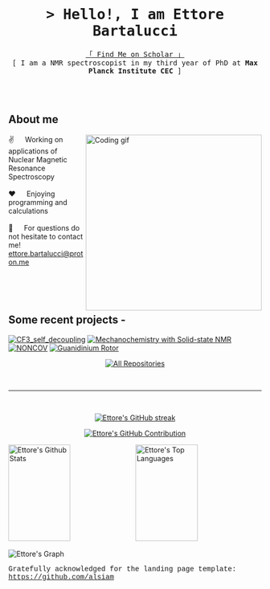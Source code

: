 <!-- Intro  -->
<h1 align="center">
        <samp>&gt; Hello!, I am
                <b>Ettore Bartalucci</b>
        </samp>
</h1>

<p align="center"> 
  <samp>
    <a href="https://scholar.google.com/citations?user=kEMqG14AAAAJ&hl=it&oi=ao">「 Find Me on Scholar 」</a>
    <br>
    [ I am a NMR spectroscopist in my third year of PhD at <b>Max Planck Institute CEC</b> ]
    <br>
    <br>
  </samp>
</p>
<br />

 ## About me
<p>
 <img align="right" width="350" src="/assets/programmer.gif" alt="Coding gif" />
  
 ✌️ &emsp; Working on applications of Nuclear Magnetic Resonance Spectroscopy <br/><br/>
 ❤️ &emsp; Enjoying programming and calculations <br/><br/>
 📧 &emsp; For questions do not hesitate to contact me! ettore.bartalucci@proton.me <br/><br/>

</p>
<br/>
<br/>

## Some recent projects -
[![CF3_self_decoupling](https://github-readme-stats.vercel.app/api/pin/?username=ebartalucci&repo=CF3_self_decoupling&border_color=7F3FBF&bg_color=0D1117&title_color=C9D1D9&text_color=8B949E&icon_color=7F3FBF)](https://github.com/ebartalucci/CF3_self_decoupling.git)
[![Mechanochemistry with Solid-state NMR](https://github-readme-stats.vercel.app/api/pin/?username=ebartalucci&repo=Mechanochemistry_ChemEurJ&border_color=7F3FBF&bg_color=0D1117&title_color=C9D1D9&text_color=8B949E&icon_color=7F3FBF)](https://github.com/ebartalucci/Mechanochemistry_ChemEurJ.git)
[![NONCOV](https://github-readme-stats.vercel.app/api/pin/?username=ebartalucci&repo=NONCOV&border_color=7F3FBF&bg_color=0D1117&title_color=C9D1D9&text_color=8B949E&icon_color=7F3FBF)](https://github.com/ebartalucci/NONCOV.git)
[![Guanidinium Rotor](https://github-readme-stats.vercel.app/api/pin/?username=ebartalucci&repo=GLaL2_quantum_rrotor&border_color=7F3FBF&bg_color=0D1117&title_color=C9D1D9&text_color=8B949E&icon_color=7F3FBF)](https://github.com/ebartalucci/GLaL2_quantum_rrotor.git)

<p align="center">
  <a href="https://github.com/ebartalucci?tab=repositories" target="_blank"><img alt="All Repositories" title="All Repositories" src="https://img.shields.io/badge/-All%20Repos-2962FF?style=for-the-badge&logo=koding&logoColor=white"/></a>
</p>

<br/>
<hr/>
<br/>

<p align="center">
  <a href="https://github.com/ebartalucci">
    <img src="https://github-readme-streak-stats.herokuapp.com/?user=ebartalucci&theme=radical&border=7F3FBF&background=0D1117" alt="Ettore's GitHub streak"/>
  </a>
</p>

<p align="center">
  <a href="https://github.com/ebartalucci">
    <img src="https://github-profile-summary-cards.vercel.app/api/cards/profile-details?username=ebartalucci&theme=radical" alt="Ettore's GitHub Contribution"/>
  </a>
</p>

<a> 
    <a href="https://github.com/ebartalucci"><img alt="Ettore's Github Stats" src="https://denvercoder1-github-readme-stats.vercel.app/api?username=ebartalucci&show_icons=true&count_private=true&theme=react&border_color=7F3FBF&bg_color=0D1117&title_color=F85D7F&icon_color=F8D866" height="192px" width="49.5%"/></a>
  <a href="https://github.com/ebartalucci"><img alt="Ettore's Top Languages" src="https://denvercoder1-github-readme-stats.vercel.app/api/top-langs/?username=ebartalucci&langs_count=8&layout=compact&theme=react&border_color=7F3FBF&bg_color=0D1117&title_color=F85D7F&icon_color=F8D866" height="192px" width="49.5%"/></a>
  <br/>
</a>


![Ettore's Graph](https://github-readme-activity-graph.vercel.app/graph?username=ebartalucci&custom_title=Ettore's%20GitHub%20Activity%20Graph&bg_color=0D1117&color=7F3FBF&line=7F3FBF&point=7F3FBF&area_color=FFFFFF&title_color=FFFFFF&area=true)


<sub><sup><p style="font-family:Courier New;">Gratefully acknowledged for the landing page template: https://github.com/alsiam</p></sup></sub>

